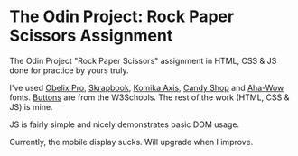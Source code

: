 # The Odin Project: Rock Paper Scissors Assignment

The Odin Project "Rock Paper Scissors" assignment in HTML, CSS &amp; JS done for practice by yours truly.

I've used [Obelix Pro](https://fontmeme.com/fonts/obelix-pro-font/), [Skrapbook](https://www.dafont.com/skrapbook.font), [Komika Axis](https://www.dafont.com/komika-axis.font), [Candy Shop](https://www.dafont.com/candy-shop.font) and [Aha-Wow](https://www.dafont.com/a-aha-wow.font) fonts. [Buttons](https://www.w3schools.com/css/css3_buttons.asp) are from the W3Schools. The rest of the work (HTML, CSS & JS) is mine.

JS is fairly simple and nicely demonstrates basic DOM usage.

Currently, the mobile display sucks. Will upgrade when I improve. 